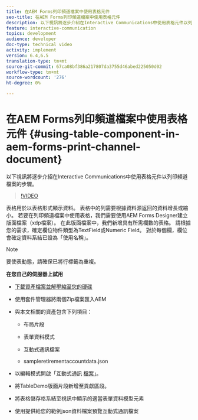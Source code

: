 ```yaml
---
title: 在AEM Forms列印頻道檔案中使用表格元件
seo-title: 在AEM Forms列印頻道檔案中使用表格元件
description: 以下視訊將逐步介紹在Interactive Communications中使用表格元件以列印頻道檔案的步驟。
feature: interactive-communication
topics: development
audience: developer
doc-type: technical video
activity: implement
version: 6.4,6.5
translation-type: tm+mt
source-git-commit: 67ca08bf386a217807da3755d46abed225050d02
workflow-type: tm+mt
source-wordcount: '276'
ht-degree: 0%

---
```



# 在AEM Forms列印頻道檔案中使用表格元件 {#using-table-component-in-aem-forms-print-channel-document}

以下視訊將逐步介紹在Interactive Communications中使用表格元件以列印頻道檔案的步驟。

>[!VIDEO](https://video.tv.adobe.com/v/27769?quality=9&learn=on)

表格用於以表格形式顯示資料。 表格中的列需要根據資料源返回的資料增長或縮小。 若要在列印頻道檔案中使用表格，我們需要使用AEM Forms Designer建立版面檔案（xdp檔案）。 在此版面檔案中，我們新增具有所需欄數的表格。 請根據您的需求，確定欄位物件類型為TextField或Numeric Field。 對於每個欄，欄位會確定資料系結已設為「使用名稱」。

>[!NOTE]
要使表動態，請確保已將行標籤為重複。

**在您自己的伺服器上試用**

* [下載資產檔案並解壓縮至您的硬碟](assets/usingtablesinprintchannel.zip)

* 使用套件管理器將兩個Zip檔案匯入AEM

* 與本文相關的資產包含下列項目：

   * 布局片段

   * 表單資料模式

   * 互動式通訊檔案
   * sampleretirementaccountdata.json

* 以編輯模式開啟「互動式通訊 [檔案」](http://localhost:4502/editor.html/content/forms/af/401kstatement/tablesinprintdocument/channels/print.html)。

* 將TableDemo版面片段新增至貢獻區段。
* 將表格儲存格系結至視訊中顯示的適當表單資料模型元素

* 使用提供給您的範例json資料檔案預覽互動式通訊檔案

